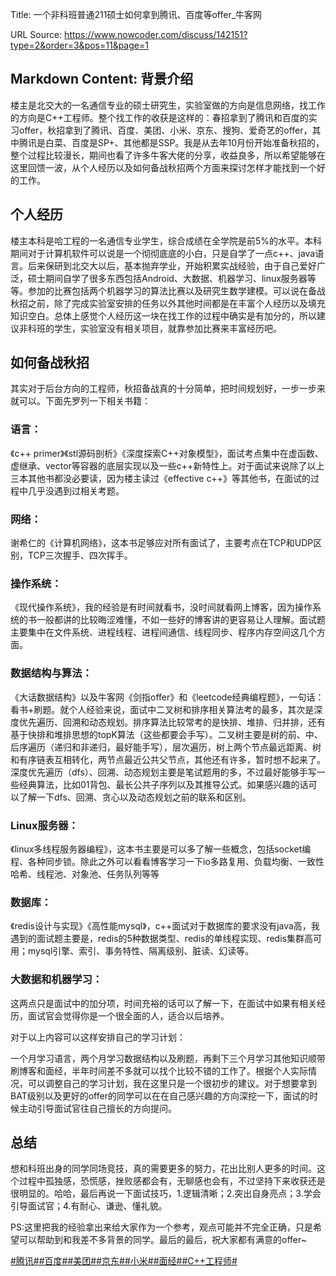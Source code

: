 Title: 一个非科班普通211硕士如何拿到腾讯、百度等offer_牛客网

URL Source: https://www.nowcoder.com/discuss/142151?type=2&order=3&pos=11&page=1

Markdown Content:
背景介绍
----

楼主是北交大的一名通信专业的硕士研究生，实验室做的方向是信息网络，找工作的方向是C++工程师。整个找工作的收获是这样的：春招拿到了腾讯和百度的实习offer，秋招拿到了腾讯、百度、美团、小米、京东、搜狗、爱奇艺的offer，其中腾讯是白菜、百度是SP+、其他都是SSP。我是从去年10月份开始准备秋招的，整个过程比较漫长，期间也看了许多牛客大佬的分享，收益良多，所以希望能够在这里回馈一波，从个人经历以及如何备战秋招两个方面来探讨怎样才能找到一个好的工作。

个人经历
----

楼主本科是哈工程的一名通信专业学生，综合成绩在全学院是前5%的水平。本科期间对于计算机软件可以说是一个彻彻底底的小白，只是自学了一点c++、java语言。后来保研到北交大以后，基本抛弃学业，开始积累实战经验，由于自己爱好广泛，硕士期间自学了很多东西包括Android、大数据、机器学习、linux服务器等等。参加的比赛包括两个机器学习的算法比赛以及研究生数学建模。可以说在备战秋招之前，除了完成实验室安排的任务以外其他时间都是在丰富个人经历以及填充知识空白。总体上感觉个人经历这一块在找工作的过程中确实是有加分的，所以建议非科班的学生，实验室没有相关项目，就靠参加比赛来丰富经历吧。

如何备战秋招
------

其实对于后台方向的工程师，秋招备战真的十分简单，把时间规划好，一步一步来就可以。下面先罗列一下相关书籍：

### 语言：

《c++ primer》《stl源码剖析》《深度探索C++对象模型》，面试考点集中在虚函数、虚继承、vector等容器的底层实现以及一些c++新特性上。对于面试来说除了以上三本其他书都没必要读，因为楼主读过《effective c++》等其他书，在面试的过程中几乎没遇到过相关考题。

### 网络：

谢希仁的《计算机网络》，这本书足够应对所有面试了，主要考点在TCP和UDP区别，TCP三次握手、四次挥手。

### 操作系统：

《现代操作系统》，我的经验是有时间就看书，没时间就看网上博客，因为操作系统的书一般都讲的比较晦涩难懂，不如一些好的博客讲的更容易让人理解。面试题主要集中在文件系统、进程线程、进程间通信、线程同步、程序内存空间这几个方面。

### 数据结构与算法：

《大话数据结构》以及牛客网《剑指offer》和《leetcode经典编程题》，一句话：看书+刷题。就个人经验来说，面试中二叉树和排序相关算法考的最多，其次是深度优先遍历、回溯和动态规划。排序算法比较常考的是快排、堆排、归并排，还有基于快排和堆排思想的topK算法（这些都要会手写）。二叉树主要是树的前、中、后序遍历（递归和非递归，最好能手写），层次遍历，树上两个节点最远距离、树和有序链表互相转化，两节点最近公共父节点，其他还有许多，暂时想不起来了。深度优先遍历（dfs）、回溯、动态规划主要是笔试题用的多，不过最好能够手写一些经典算法，比如01背包、最长公共子序列以及其推导公式。如果感兴趣的话可以了解一下dfs、回溯、贪心以及动态规划之前的联系和区别。

### Linux服务器：

《linux多线程服务器编程》，这本书主要是可以多了解一些概念，包括socket编程、各种同步锁。除此之外可以看看博客学习一下io多路复用、负载均衡、一致性哈希、线程池、对象池、任务队列等等

### 数据库：

《redis设计与实现》《高性能mysql》，c++面试对于数据库的要求没有java高，我遇到的面试题主要是，redis的5种数据类型、redis的单线程实现、redis集群高可用；mysql引擎、索引、事务特性、隔离级别、脏读、幻读等。

### 大数据和机器学习：

这两点只是面试中的加分项，时间充裕的话可以了解一下，在面试中如果有相关经历，面试官会觉得你是一个很全面的人，适合以后培养。

对于以上内容可以这样安排自己的学习计划：

一个月学习语言，两个月学习数据结构以及刷题，再剩下三个月学习其他知识顺带刷博客和面经，半年时间差不多就可以找个比较不错的工作了。根据个人实际情况，可以调整自己的学习计划，我在这里只是一个很初步的建议。对于想要拿到BAT级别以及更好的offer的同学可以在在自己感兴趣的方向深挖一下，面试的时候主动引导面试官往自己擅长的方向提问。

总结
--

想和科班出身的同学同场竞技，真的需要更多的努力，花出比别人更多的时间。这个过程中孤独感，恐慌感，挫败感都会有，无聊感也会有，不过坚持下来收获还是很明显的。哈哈，最后再说一下面试技巧，1.逻辑清晰；2.突出自身亮点；3.学会引导面试官；4.有耐心、谦逊、懂礼貌。

PS:这里把我的经验拿出来给大家作为一个参考，观点可能并不完全正确，只是希望可以帮助到和我差不多背景的同学。最后的最后，祝大家都有满意的offer~

[#腾讯#](https://www.nowcoder.com/enterprise/138/discussion)[#百度#](https://www.nowcoder.com/enterprise/139/discussion)[#美团#](https://www.nowcoder.com/enterprise/179/discussion)[#京东#](https://www.nowcoder.com/enterprise/151/discussion)[#小米#](https://www.nowcoder.com/enterprise/147/discussion)[#面经#](https://www.nowcoder.com/creation/subject/928d551be73f40db82c0ed83286c8783)[#C++工程师#](https://www.nowcoder.com/creation/subject/7dffb8ddff5d4a289373718809956c08)
